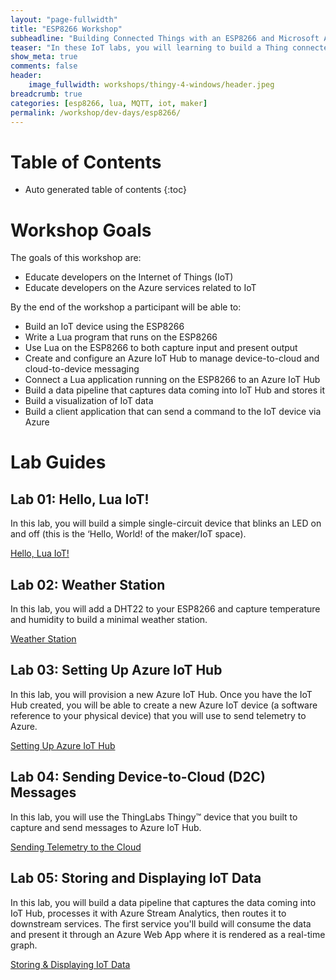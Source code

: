 ```yaml
---
layout: "page-fullwidth"
title: "ESP8266 Workshop"
subheadline: "Building Connected Things with an ESP8266 and Microsoft Azure"
teaser: "In these IoT labs, you will learning to build a Thing connected to sensors. You will move on to connecting the Thing to the Internet. You will learn how to leverage the Cloud (Microsoft Azure) to collect data that can be used within advanced services like analytics and machine learning to discover insights."
show_meta: true
comments: false
header: 
    image_fullwidth: workshops/thingy-4-windows/header.jpeg
breadcrumb: true
categories: [esp8266, lua, MQTT, iot, maker]
permalink: /workshop/dev-days/esp8266/
---
```


# Table of Contents
*  Auto generated table of contents
{:toc}

# Workshop Goals
The goals of this workshop are:

+ Educate developers on the Internet of Things (IoT)
+ Educate developers on the Azure services related to IoT

By the end of the workshop a participant will be able to:

+ Build an IoT device using the ESP8266
+ Write a Lua program that runs on the ESP8266
+ Use Lua on the ESP8266 to both capture input and present output
+ Create and configure an Azure IoT Hub to manage device-to-cloud and cloud-to-device messaging
+ Connect a Lua application running on the ESP8266 to an Azure IoT Hub
+ Build a data pipeline that captures data coming into IoT Hub and stores it
+ Build a visualization of IoT data
+ Build a client application that can send a command to the IoT device via Azure

# Lab Guides

## Lab 01: Hello, Lua IoT!
In this lab, you will build a simple single-circuit device that blinks an LED on and off (this is the ‘Hello, World! of the maker/IoT space).

<a class="radius button small" href="{{ site.url }}/workshop/dev-days/esp8266/hello-lua-iot/">Hello, Lua IoT!</a>

## Lab 02: Weather Station
In this lab, you will add a DHT22 to your ESP8266 and capture temperature and humidity to build a minimal weather station.

<a class="radius button small" href="{{ site.url }}/workshop/dev-days/esp8266/weather/">Weather Station</a>

## Lab 03: Setting Up Azure IoT Hub
In this lab, you will provision a new Azure IoT Hub. Once you have the IoT Hub created, you will be able to create a new Azure IoT device (a software reference to your physical device) that you will use to send telemetry to Azure.

<a class="radius button small" href="{{ site.url }}/workshop/dev-days/esp8266/setup-azure-iot-hub/">Setting Up Azure IoT Hub</a>

## Lab 04: Sending Device-to-Cloud (D2C) Messages
In this lab, you will use the ThingLabs Thingy&trade; device that you built to capture and send messages to Azure IoT Hub.

<a class="radius button small" href="{{ site.url }}/workshop/dev-days/esp8266/sending-d2c-messages/">Sending Telemetry to the Cloud</a>

## Lab 05: Storing and Displaying IoT Data
In this lab, you will build a data pipeline that captures the data coming into IoT Hub, processes it with Azure Stream Analytics, then routes it to downstream services. The first service you'll build will consume the data and present it through an Azure Web App where it is rendered as a real-time graph.

<a class="radius button small" href="{{ site.url }}/workshop/dev-days/esp8266/storing-displaying-data/">Storing & Displaying IoT Data</a>

